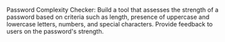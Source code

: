 Password Complexity Checker: 
Build a tool that assesses the strength of a password based on criteria such as length, presence of uppercase and lowercase letters, numbers, and special characters. Provide feedback to users on the password's strength.
